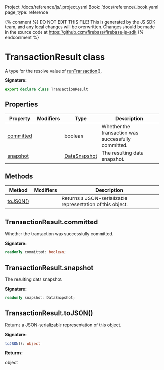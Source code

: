 Project: /docs/reference/js/_project.yaml
Book: /docs/reference/_book.yaml
page_type: reference

{% comment %}
DO NOT EDIT THIS FILE!
This is generated by the JS SDK team, and any local changes will be
overwritten. Changes should be made in the source code at
https://github.com/firebase/firebase-js-sdk
{% endcomment %}

# TransactionResult class
A type for the resolve value of [runTransaction()](./database.md#runtransaction)<!-- -->.

<b>Signature:</b>

```typescript
export declare class TransactionResult 
```

## Properties

|  Property | Modifiers | Type | Description |
|  --- | --- | --- | --- |
|  [committed](./database.transactionresult.md#transactionresultcommitted) |  | boolean | Whether the transaction was successfully committed. |
|  [snapshot](./database.transactionresult.md#transactionresultsnapshot) |  | [DataSnapshot](./database.datasnapshot.md#datasnapshot_class) | The resulting data snapshot. |

## Methods

|  Method | Modifiers | Description |
|  --- | --- | --- |
|  [toJSON()](./database.transactionresult.md#transactionresulttojson) |  | Returns a JSON-serializable representation of this object. |

## TransactionResult.committed

Whether the transaction was successfully committed.

<b>Signature:</b>

```typescript
readonly committed: boolean;
```

## TransactionResult.snapshot

The resulting data snapshot.

<b>Signature:</b>

```typescript
readonly snapshot: DataSnapshot;
```

## TransactionResult.toJSON()

Returns a JSON-serializable representation of this object.

<b>Signature:</b>

```typescript
toJSON(): object;
```
<b>Returns:</b>

object

